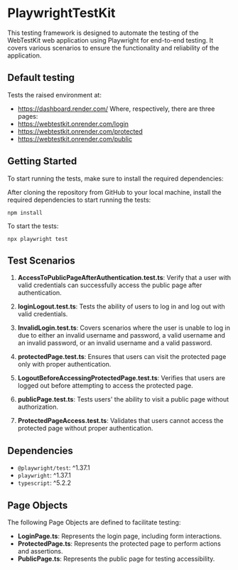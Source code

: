 # PlaywrightTestKit

This testing framework is designed to automate the testing of the WebTestKit web application using Playwright for end-to-end testing. It covers various scenarios to ensure the functionality and reliability of the application.

## Default testing

Tests the raised environment at:
- https://dashboard.render.com/
Where, respectively, there are three pages: 
- https://webtestkit.onrender.com/login
- https://webtestkit.onrender.com/protected 
- https://webtestkit.onrender.com/public


## Getting Started

To start running the tests, make sure to install the required dependencies:

After cloning the repository from GitHub to your local machine, install the required dependencies to start running the tests:

```
npm install

```


To start the tests:

```
npx playwright test

```


## Test Scenarios

1. **AccessToPublicPageAfterAuthentication.test.ts**: Verify that a user with valid credentials can successfully access the public page after authentication.

2. **loginLogout.test.ts**: Tests the ability of users to log in and log out with valid credentials.

3. **InvalidLogin.test.ts**: Covers scenarios where the user is unable to log in due to either an invalid username and password, a valid username and an invalid password, or an invalid username and a valid password.

4. **protectedPage.test.ts**: Ensures that users can visit the protected page only with proper authentication.

5. **LogoutBeforeAccessingProtectedPage.test.ts**: Verifies that users are logged out before attempting to access the protected page.

6. **publicPage.test.ts**: Tests users' the ability to visit a public page without authorization.

7. **ProtectedPageAccess.test.ts**: Validates that users cannot access the protected page without proper authentication.

## Dependencies

- `@playwright/test`: ^1.37.1
- `playwright`: ^1.37.1
- `typescript`: ^5.2.2

## Page Objects

The following Page Objects are defined to facilitate testing:

- **LoginPage.ts**: Represents the login page, including form interactions.
- **ProtectedPage.ts**: Represents the protected page to perform actions and assertions.
- **PublicPage.ts**: Represents the public page for testing accessibility.
